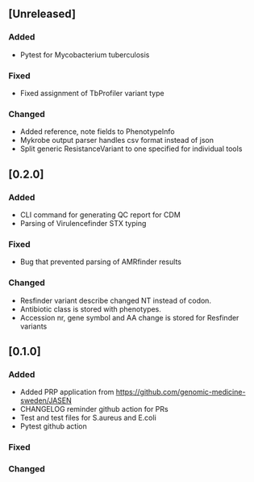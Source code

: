 ## [Unreleased]

### Added

 - Pytest for Mycobacterium tuberculosis

### Fixed

 - Fixed assignment of TbProfiler variant type

### Changed

 - Added reference, note fields to PhenotypeInfo
 - Mykrobe output parser handles csv format instead of json
 - Split generic ResistanceVariant to one specified for individual tools

## [0.2.0]

### Added

 - CLI command for generating QC report for CDM
 - Parsing of Virulencefinder STX typing

### Fixed

 - Bug that prevented parsing of AMRfinder results

### Changed

 - Resfinder variant describe changed NT instead of codon.
 - Antibiotic class is stored with phenotypes.
 - Accession nr, gene symbol and AA change is stored for Resfinder variants

## [0.1.0]

### Added

 - Added PRP application from https://github.com/genomic-medicine-sweden/JASEN
 - CHANGELOG reminder github action for PRs
 - Test and test files for S.aureus and E.coli
 - Pytest github action

### Fixed

### Changed
